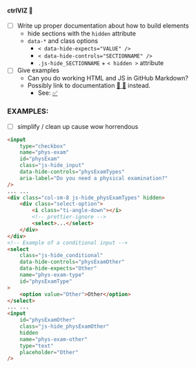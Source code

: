 #### ctrlVIZ :see_no_evil:

-   [ ] Write up proper documentation about how to build elements
    -   hide sections with the `hidden` attribute
    -   `data-*` and class options
        -   `< data-hide-expects="VALUE" />`
        -   `< data-hide-controls="SECTIONNAME" />`
        -   `.js-hide_SECTIONNAME` + `< hidden >` attribute
-   [ ] Give examples
    -   Can you do working HTML and JS in GitHub Markdown?
    -   Possibly link to documentation [:link: :book:](https://dev.excelerondesigns.com) instead.
        -   See: [:white_check_mark:](https://github.com/excelerondesign/documentation/projects/1#card-31430826)

### EXAMPLES:

-   [ ] simplify / clean up cause wow horrendous

```html
<input
	type="checkbox"
	name="phys-exam"
	id="physExam"
	class="js-hide_input"
	data-hide-controls="physExamTypes"
	aria-label="Do you need a physical examination?"
/>
... ...
<div class="col-sm-8 js-hide_physExamTypes" hidden>
	<div class="select-option">
		<i class="ti-angle-down"></i>
		<!-- prettier-ignore -->
		<select>...</select>
	</div>
</div>
<!-- Example of a conditional input -->
<select
	class="js-hide_conditional"
	data-hide-controls="physExamOther"
	data-hide-expects="Other"
	name="phys-exam-type"
	id="physExamType"
>
	<option value="Other">Other</option>
</select>
... ...
<input
	id="physExamOther"
	class="js-hide_physExamOther"
	hidden
	name="phys-exam-other"
	type="text"
	placeholder="Other"
/>
```
